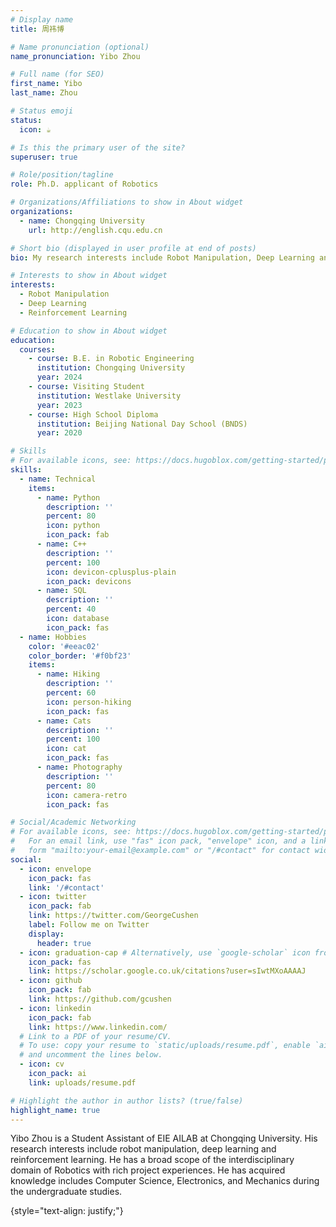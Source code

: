 ```yaml
---
# Display name
title: 周祎博

# Name pronunciation (optional)
name_pronunciation: Yibo Zhou

# Full name (for SEO)
first_name: Yibo
last_name: Zhou

# Status emoji
status:
  icon: ☕️

# Is this the primary user of the site?
superuser: true

# Role/position/tagline
role: Ph.D. applicant of Robotics

# Organizations/Affiliations to show in About widget
organizations:
  - name: Chongqing University
    url: http://english.cqu.edu.cn

# Short bio (displayed in user profile at end of posts)
bio: My research interests include Robot Manipulation, Deep Learning and Reinforcement Learning.

# Interests to show in About widget
interests:
  - Robot Manipulation
  - Deep Learning
  - Reinforcement Learning

# Education to show in About widget
education:
  courses:
    - course: B.E. in Robotic Engineering
      institution: Chongqing University
      year: 2024
    - course: Visiting Student
      institution: Westlake University
      year: 2023
    - course: High School Diploma
      institution: Beijing National Day School (BNDS)
      year: 2020

# Skills
# For available icons, see: https://docs.hugoblox.com/getting-started/page-builder/#icons
skills:
  - name: Technical
    items:
      - name: Python
        description: ''
        percent: 80
        icon: python
        icon_pack: fab
      - name: C++
        description: ''
        percent: 100
        icon: devicon-cplusplus-plain
        icon_pack: devicons
      - name: SQL
        description: ''
        percent: 40
        icon: database
        icon_pack: fas
  - name: Hobbies
    color: '#eeac02'
    color_border: '#f0bf23'
    items:
      - name: Hiking
        description: ''
        percent: 60
        icon: person-hiking
        icon_pack: fas
      - name: Cats
        description: ''
        percent: 100
        icon: cat
        icon_pack: fas
      - name: Photography
        description: ''
        percent: 80
        icon: camera-retro
        icon_pack: fas

# Social/Academic Networking
# For available icons, see: https://docs.hugoblox.com/getting-started/page-builder/#icons
#   For an email link, use "fas" icon pack, "envelope" icon, and a link in the
#   form "mailto:your-email@example.com" or "/#contact" for contact widget.
social:
  - icon: envelope
    icon_pack: fas
    link: '/#contact'
  - icon: twitter
    icon_pack: fab
    link: https://twitter.com/GeorgeCushen
    label: Follow me on Twitter
    display:
      header: true
  - icon: graduation-cap # Alternatively, use `google-scholar` icon from `ai` icon pack
    icon_pack: fas
    link: https://scholar.google.co.uk/citations?user=sIwtMXoAAAAJ
  - icon: github
    icon_pack: fab
    link: https://github.com/gcushen
  - icon: linkedin
    icon_pack: fab
    link: https://www.linkedin.com/
  # Link to a PDF of your resume/CV.
  # To use: copy your resume to `static/uploads/resume.pdf`, enable `ai` icons in `params.yaml`,
  # and uncomment the lines below.
  - icon: cv
    icon_pack: ai
    link: uploads/resume.pdf

# Highlight the author in author lists? (true/false)
highlight_name: true
---
```


Yibo Zhou is a Student Assistant of EIE AILAB at Chongqing University. His research interests include robot manipulation, deep learning and reinforcement learning. He has a broad scope of the interdisciplinary domain of Robotics with rich project experiences. He has acquired knowledge includes Computer Science, Electronics, and Mechanics during the undergraduate studies.

{style="text-align: justify;"}
